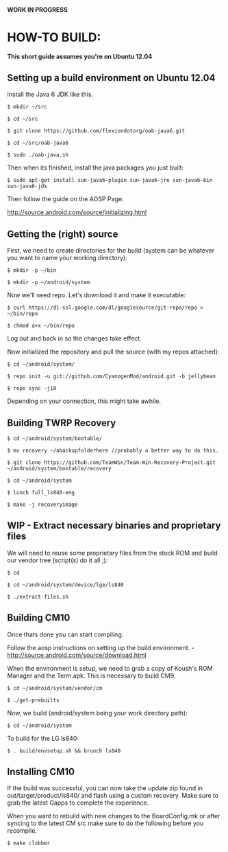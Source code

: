 #### WORK IN PROGRESS #####

HOW-TO BUILD:
=============
 
**This short guide assumes you're on Ubuntu 12.04**

Setting up a build environment on Ubuntu 12.04
-----------------------------------------------
Install the Java 6 JDK like this.

    $ mkdir ~/src

    $ cd ~/src

    $ git clone https://github.com/flexiondotorg/oab-java6.git

    $ cd ~/src/oab-java6

    $ sudo ./oab-java.sh

Then when its finished, install the java packages you just built:

    $ sudo apt-get install sun-java6-plugin sun-java6-jre sun-java6-bin sun-java6-jdk

Then follow the guide on the AOSP Page:

http://source.android.com/source/initializing.html


Getting the (right) source
--------------------------

First, we need to create directories for the build (system can be whatever you want to name your working directory):

    $ mkdir -p ~/bin

    $ mkdir -p ~/android/system

Now we'll need repo. Let's download it and make it executable:

    $ curl https://dl-ssl.google.com/dl/googlesource/git-repo/repo > ~/bin/repo

    $ chmod a+x ~/bin/repo

Log out and back in so the changes take effect.

Now initialized the repository and pull the source (with my repos attached):

    $ cd ~/android/system/
    
    $ repo init -u git://github.com/CyanogenMod/android.git -b jellybean
    
    $ repo sync -j10

Depending on your connection, this might take awhile.

Building TWRP Recovery
----------------------
    $ cd ~/android/system/bootable/

    $ mv recovery ~/abackupfolderhere //probably a better way to do this.

    $ git clone https://github.com/TeamWin/Team-Win-Recovery-Project.git ~/android/system/bootable/recovery

    $ cd ~/android/system

    $ lunch full_ls840-eng

    $ make -j recoveryimage

WIP - Extract necessary binaries and proprietary files 
------------------------------------------------

We will need to reuse some proprietary files from the stock ROM and build our vendor tree (script(s) do it all ;):

    $ cd
    
    $ cd ~/android/system/device/lge/ls840
    
    $ ./extract-files.sh

Building CM10
-------------
Once thats done you can start compiling.

Follow the aosp instructions on setting up the build environment. - http://source.android.com/source/download.html

When the environment is setup, we need to grab a copy of Koush's ROM Manager and the Term.apk. This is necessary to build CM9.

    $ cd ~/android/system/vendor/cm

    $ ./get-prebuilts

Now, we build (android/system being your work directory path):

    $ cd ~/android/system

To build for the LG ls840:
    
    $ . build/envsetup.sh && brunch ls840


Installing CM10
---------------
If the build was successful, you can now take the update zip found in out/target/product/ls840/ and flash using a custom recovery. Make sure to grab the latest Gapps to complete the experience.

When you want to rebuild with new changes to the BoardConfig.mk or after syncing to the latest CM src make sure to do the following before you recompile.

    $ make clobber


